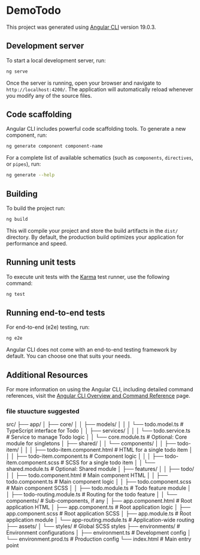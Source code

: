 # DemoTodo

This project was generated using [Angular CLI](https://github.com/angular/angular-cli) version 19.0.3.

## Development server

To start a local development server, run:

```bash
ng serve
```

Once the server is running, open your browser and navigate to `http://localhost:4200/`. The application will automatically reload whenever you modify any of the source files.

## Code scaffolding

Angular CLI includes powerful code scaffolding tools. To generate a new component, run:

```bash
ng generate component component-name
```

For a complete list of available schematics (such as `components`, `directives`, or `pipes`), run:

```bash
ng generate --help
```

## Building

To build the project run:

```bash
ng build
```

This will compile your project and store the build artifacts in the `dist/` directory. By default, the production build optimizes your application for performance and speed.

## Running unit tests

To execute unit tests with the [Karma](https://karma-runner.github.io) test runner, use the following command:

```bash
ng test
```

## Running end-to-end tests

For end-to-end (e2e) testing, run:

```bash
ng e2e
```

Angular CLI does not come with an end-to-end testing framework by default. You can choose one that suits your needs.

## Additional Resources

For more information on using the Angular CLI, including detailed command references, visit the [Angular CLI Overview and Command Reference](https://angular.dev/tools/cli) page.


### file stuucture suggested 

src/
├── app/
│   ├── core/
│   │   ├── models/
│   │   │   └── todo.model.ts      # TypeScript interface for Todo
│   │   ├── services/
│   │   │   └── todo.service.ts    # Service to manage Todo logic
│   │   └── core.module.ts         # Optional: Core module for singletons
│   ├── shared/
│   │   └── components/
│   │       ├── todo-item/
│   │       │   ├── todo-item.component.html   # HTML for a single todo item
│   │       │   ├── todo-item.component.ts     # Component logic
│   │       │   ├── todo-item.component.scss   # SCSS for a single todo item
│   │       └── shared.module.ts               # Optional: Shared module
│   ├── features/
│   │   ├── todo/
│   │       ├── todo.component.html            # Main component HTML
│   │       ├── todo.component.ts              # Main component logic
│   │       ├── todo.component.scss            # Main component SCSS
│   │       ├── todo.module.ts                 # Todo feature module
│   │       ├── todo-routing.module.ts         # Routing for the todo feature
│   │       └── components/                    # Sub-components, if any
│   ├── app.component.html                     # Root application HTML
│   ├── app.component.ts                       # Root application logic
│   ├── app.component.scss                     # Root application SCSS
│   ├── app.module.ts                          # Root application module
│   └── app-routing.module.ts                  # Application-wide routing
├── assets/
│   └── styles/                                # Global SCSS styles
├── environments/                              # Environment configurations
│   ├── environment.ts                         # Development config
│   └── environment.prod.ts                    # Production config
└── index.html                                 # Main entry point
